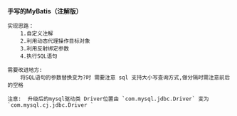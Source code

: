 **手写的MyBatis（注解版）**

    实现思路：
        1.自定义注解
        2.利用动态代理操作目标对象
        3.利用反射绑定参数
        4.执行SQL语句
    
    需要改进地方:
        将SQL语句的参数替换变为?时 需要注意 sql 支持大小写查询方式,做分隔时需注意前后的空格
        
    注意:  升级后的mysql驱动类 Driver位置由 `com.mysql.jdbc.Driver` 变为 `com.mysql.cj.jdbc.Driver `